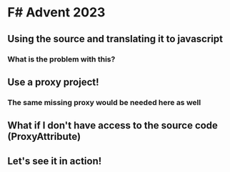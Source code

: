 # F# Advent 2023

## Using the source and translating it to javascript

### What is the problem with this?

## Use a proxy project!

### The same missing proxy would be needed here as well

## What if I don't have access to the source code (ProxyAttribute)

## Let's see it in action!

